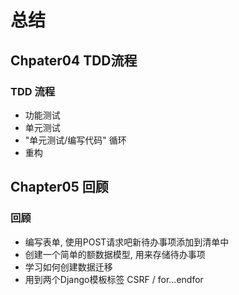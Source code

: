 # 总结

## Chpater04 TDD流程

### TDD 流程

- 功能测试
- 单元测试
- "单元测试/编写代码" 循环
- 重构

## Chapter05 回顾

### 回顾

- 编写表单, 使用POST请求吧新待办事项添加到清单中
- 创建一个简单的额数据模型, 用来存储待办事项
- 学习如何创建数据迁移
- 用到两个Django模板标签 CSRF / for...endfor